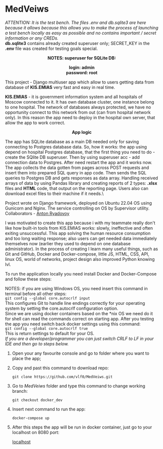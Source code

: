 # MedVeiws

_ATTENTION:
It is the test bench.
The files .env and db.sqlite3 are here because it allows because this allows you
to make the process of launching a test bench locally as easy as possible 
and no contains important / secret information or any CREDs._\
**db.sqlite3** contains already created superuser only; SECRET_KEY in the **.env** file was created for testing goals special.
**<center><p>NOTES: superuser for SQLite DB:</p></center>**
__<center>login: admin</center>__
__<center>password: root</center>__

This project - Django multiuser app which allow to users getting data from database
of **KIS.EMIAS** very fast and easy in real time.

**KIS.EMIAS** - it is government information system and all hospitals of Moscow connected to it. 
It has own database cluster, one instance belong to one hospital. The network of databases always protected, 
we have no opportunity connect to this network from out (can from hospital network only).
In this reason the app need to deploy in the hospital own server, that allow the app to work correct.

**<center><p>App logic</p></center>**
The app has SQLite database as a main DB needed only for saving connecting to Postgres database data.
So, how it works:
the app using depend on hospital Postgres database, that the first thing you need to do - create the SQlite DB superuser.
Then by using superuser acc - add connection data to Postgres. 
After need restart the app and it works now.
The app collects the data gotten from pages across POST requests and insert them into prepared SQL query in app code.
Then sends the SQL queries to Postgres DB and gets responses as data array.
Handling received arrays of data by using Pandas library and creating reports of 2 types: **.xlsx** files and **HTML** code,
that output on the reporting page. 
Users also can download excel files to their machine if it needs.\


Project wrote on Django framework, deployed on Ubuntu 22.04 OS using Gunicorn and Nginx.
The service controlling on OS by Supervisor utility.
Collaborators - [Anton Ryadovoy](https://github.com/AntonRyadovoy) 

I was motivated to create this app because i with my teammate really don't like how 
built-in tools from KIS.EMIAS works: slowly, ineffective and often exiting unsuccessful.
This app solving the human resource consumption and too long waiting response; 
also users can get needed data immediately  themselves now (earlier they used to depend on one database administrator).
In the process of creating I learn many useful things, such as Git and GitHub, Docker and Docker-compose, little JS,
HTML, CSS, API, linux OS, world of networks, project design also improved Python knowing lvl.


To run the application locally you need install Docker and Docker-Compose and follow these steps:

NOTES: if you are using Windows OS, you need insert this command in terminal before all other steps:\
`git config --global core.autocrlf input`\
This configures Git to handle line endings correctly for your operating system
by setting the core.autocrlf configuration option.\
Since we are using docker containers based on the *nix OS we need do it
for shell can read the commands correct  on starting app. 
After you testing the app you need switch back docker settings using this command:\
`git config --global core.autocrlf true`\
This is return settings to default for your OS.\
_If you are a developer/programmer you can just switch CRLF to LF in your IDE and then go to steps below._ 

1. Open your any favourite console and go to folder where you want to place the app;

2. Copy and past this command to download repo:

    `git clone https://github.com/vlf0/MedVeiws.git`

3. Go to _MedVeiws_ folder and type this command to change working branch:

   `git checkout docker_dev`

4. Insert next command to run the app:

   `docker-compose up`

5. After this steps the app will be run in docker container, just go to your localhost on 8080 port:

   [localhost](http://localhost:8080) 
